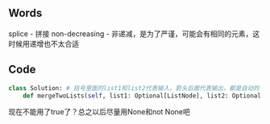 ## Words
splice - 拼接
non-decreasing - 非递减，是为了严谨，可能会有相同的元素，这时候用递增也不太合适
## Code
```python
class Solution: # 括号里面的list1和list2代表输入，箭头后面代表输出，都是自动的
    def mergeTwoLists(self, list1: Optional[ListNode], list2: Optional[ListNode]) -> Optional[ListNode]:
```
现在不能用了true了？总之以后尽量用None和not None吧
